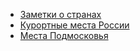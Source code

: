 * [Заметки о странах](Заметки%20о%20странах)
* [Курортные места России](Курортные%20места%20России)
* [Места Подмосковья](Места%20Подмосковья)